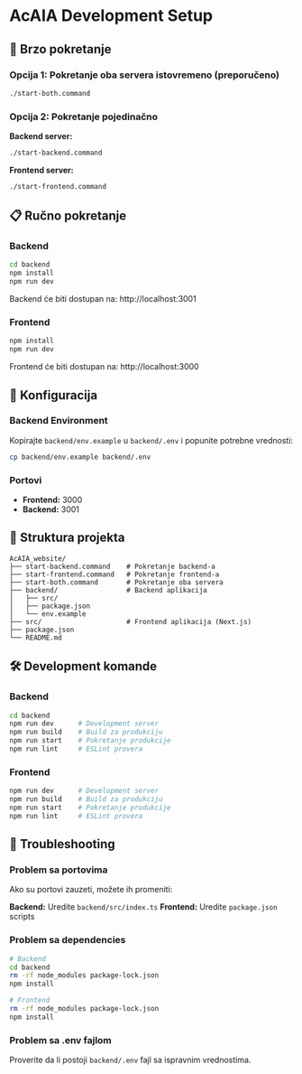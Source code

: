 # AcAIA Development Setup

## 🚀 Brzo pokretanje

### Opcija 1: Pokretanje oba servera istovremeno (preporučeno)
```bash
./start-both.command
```

### Opcija 2: Pokretanje pojedinačno

**Backend server:**
```bash
./start-backend.command
```

**Frontend server:**
```bash
./start-frontend.command
```

## 📋 Ručno pokretanje

### Backend
```bash
cd backend
npm install
npm run dev
```
Backend će biti dostupan na: http://localhost:3001

### Frontend
```bash
npm install
npm run dev
```
Frontend će biti dostupan na: http://localhost:3000

## 🔧 Konfiguracija

### Backend Environment
Kopirajte `backend/env.example` u `backend/.env` i popunite potrebne vrednosti:

```bash
cp backend/env.example backend/.env
```

### Portovi
- **Frontend:** 3000
- **Backend:** 3001

## 📁 Struktura projekta

```
AcAIA_website/
├── start-backend.command    # Pokretanje backend-a
├── start-frontend.command   # Pokretanje frontend-a
├── start-both.command       # Pokretanje oba servera
├── backend/                 # Backend aplikacija
│   ├── src/
│   ├── package.json
│   └── env.example
├── src/                     # Frontend aplikacija (Next.js)
├── package.json
└── README.md
```

## 🛠️ Development komande

### Backend
```bash
cd backend
npm run dev      # Development server
npm run build    # Build za produkciju
npm run start    # Pokretanje produkcije
npm run lint     # ESLint provera
```

### Frontend
```bash
npm run dev      # Development server
npm run build    # Build za produkciju
npm run start    # Pokretanje produkcije
npm run lint     # ESLint provera
```

## 🐛 Troubleshooting

### Problem sa portovima
Ako su portovi zauzeti, možete ih promeniti:

**Backend:** Uredite `backend/src/index.ts`
**Frontend:** Uredite `package.json` scripts

### Problem sa dependencies
```bash
# Backend
cd backend
rm -rf node_modules package-lock.json
npm install

# Frontend
rm -rf node_modules package-lock.json
npm install
```

### Problem sa .env fajlom
Proverite da li postoji `backend/.env` fajl sa ispravnim vrednostima. 